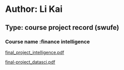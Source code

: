 # Author: Li Kai 
## Type: course project record (swufe)


### Course name :finance intelligence 

[final_project_intelligence.pdf](http://nanyong.github.io/final_project_intelligence.pdf)


[final-project_datasci.pdf](http://nanyong.github.io/final-project_datasci.pdf)
